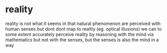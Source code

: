 # reality

reality is not what it seems in that natural phenomenon are perceived with human senses but dont dont map to realtiy (eg. optical illusions)
we can to some extent accurately perceive reality by reasoning with the mind via mathematics but not with the senses, but the senses is also the mind in a way
